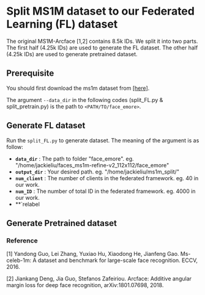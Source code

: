 # Split MS1M dataset to our Federated Learning (FL) dataset

The original MS1M-Arcface [1,2] contains 8.5k IDs.
We split it into two parts. The first half (4.25k IDs) are used to generate the FL dataset. The other half (4.25k IDs) are used to generate pretrained dataset. 

## Prerequisite
You should first download the ms1m dataset from [[here]](https://drive.google.com/file/d/1SXS4-Am3bsKSK615qbYdbA_FMVh3sAvR/view).

The argument `--data_dir` in the following codes (split_FL.py & split_pretrain.py) is the path to `<PATH/TO/face_emore>`.

## Generate FL dataset
Run the `split_FL.py` to generate dataset.
The meaning of the argument is as follow:
- **`data_dir`** : The path to folder "face_emore". eg. "/home/jackieliu/faces_ms1m-refine-v2_112x112/face_emore"
- **`output_dir`** : Your desired path. eg. "/home/jackieliu/ms1m_split/"
- **`num_client`** : The number of clients in the federated framework. eg. 40 in our work.
- **`num_ID`** : The number of total ID in the federated framework. eg. 4000 in our work.
- **`relabel

## Generate Pretrained dataset



### Reference
[1] Yandong Guo, Lei Zhang, Yuxiao Hu, Xiaodong He, Jianfeng Gao. Ms-celeb-1m: A dataset and benchmark for large-scale face recognition. ECCV, 2016.

[2] Jiankang Deng, Jia Guo, Stefanos Zafeiriou. Arcface: Additive angular margin loss for deep face recognition, arXiv:1801.07698, 2018.

